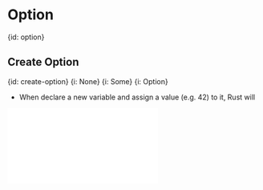 # Option
{id: option}

## Create Option
{id: create-option}
{i: None}
{i: Some}
{i: Option}

* When declare a new variable and assign a value (e.g. 42) to it, Rust will 


![](examples/option/crate-option/src/main.rs)

